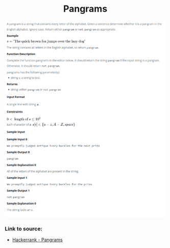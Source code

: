 <h1 align="center">Pangrams</h1>

![alt text](https://github.com/matthew01lokiet/Algorithmic-exercises/blob/main/z_description_images/Strings/pangrams.png?raw=true)

### Link to source: 
- <a href="https://www.hackerrank.com/challenges/pangrams/problem">Hackerrank - Pangrams</a>


